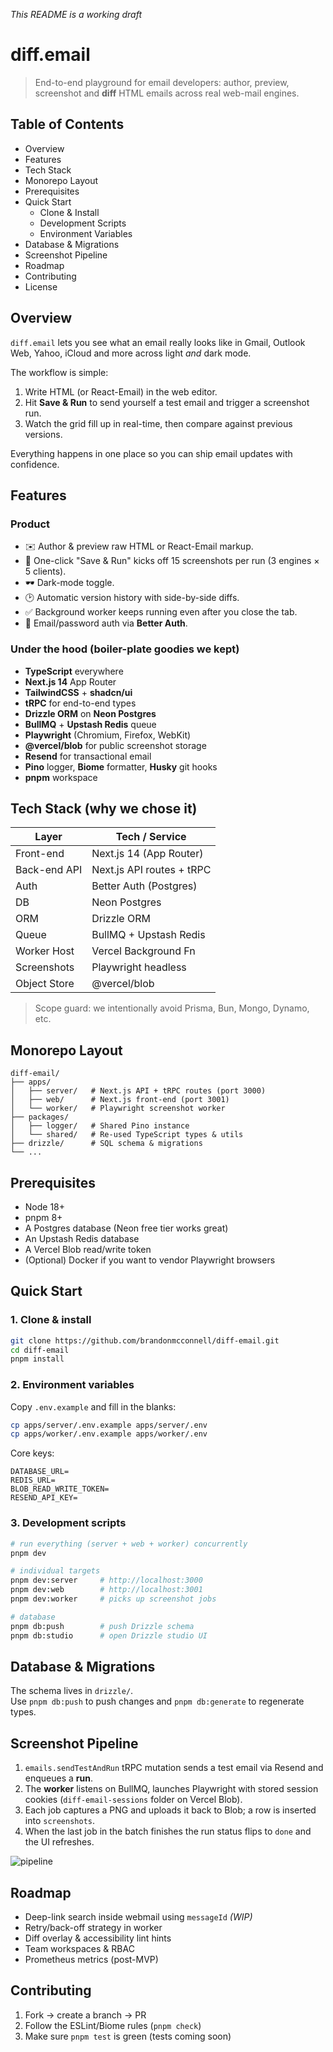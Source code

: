_This README is a working draft_

# diff.email

> End-to-end playground for email developers: author, preview, screenshot and **diff** HTML emails across real web-mail engines.

## Table of Contents
- Overview
- Features
- Tech Stack
- Monorepo Layout
- Prerequisites
- Quick Start
  - Clone & Install
  - Development Scripts
  - Environment Variables
- Database & Migrations
- Screenshot Pipeline
- Roadmap
- Contributing
- License

## Overview
`diff.email` lets you see what an email really looks like in Gmail, Outlook Web, Yahoo, iCloud and more across light *and* dark mode.   

The workflow is simple:

1. Write HTML (or React-Email) in the web editor.
2. Hit **Save & Run** to send yourself a test email and trigger a screenshot run.
3. Watch the grid fill up in real-time, then compare against previous versions.

Everything happens in one place so you can ship email updates with confidence.

## Features
### Product
- ✉️ Author & preview raw HTML or React-Email markup.
- 📸 One-click "Save & Run" kicks off 15 screenshots per run (3 engines × 5 clients).
- 🕶️ Dark-mode toggle.
- 🕑 Automatic version history with side-by-side diffs.
- ✅ Background worker keeps running even after you close the tab.
- 🔑 Email/password auth via **Better Auth**.

### Under the hood (boiler-plate goodies we kept)
- **TypeScript** everywhere
- **Next.js 14** App Router
- **TailwindCSS** + **shadcn/ui**
- **tRPC** for end-to-end types
- **Drizzle ORM** on **Neon Postgres**
- **BullMQ** + **Upstash Redis** queue
- **Playwright** (Chromium, Firefox, WebKit)
- **@vercel/blob** for public screenshot storage
- **Resend** for transactional email
- **Pino** logger, **Biome** formatter, **Husky** git hooks
- **pnpm** workspace

## Tech Stack (why we chose it)

| Layer         | Tech / Service            |
|---------------|---------------------------|
| Front-end     | Next.js 14 (App Router)   |
| Back-end API  | Next.js API routes + tRPC |
| Auth          | Better Auth (Postgres)    |
| DB            | Neon Postgres            |
| ORM           | Drizzle ORM              |
| Queue         | BullMQ + Upstash Redis    |
| Worker Host   | Vercel Background Fn      |
| Screenshots   | Playwright headless       |
| Object Store  | @vercel/blob              |

> Scope guard: we intentionally avoid Prisma, Bun, Mongo, Dynamo, etc.

## Monorepo Layout

```plaintext
diff-email/
├── apps/
│   ├── server/   # Next.js API + tRPC routes (port 3000)
│   ├── web/      # Next.js front-end (port 3001)
│   └── worker/   # Playwright screenshot worker
├── packages/
│   ├── logger/   # Shared Pino instance
│   └── shared/   # Re-used TypeScript types & utils
├── drizzle/      # SQL schema & migrations
└── ...
```

## Prerequisites
- Node 18+
- pnpm 8+
- A Postgres database (Neon free tier works great)
- An Upstash Redis database
- A Vercel Blob read/write token
- (Optional) Docker if you want to vendor Playwright browsers

## Quick Start

### 1. Clone & install

```bash
git clone https://github.com/brandonmcconnell/diff-email.git
cd diff-email
pnpm install
```

### 2. Environment variables

Copy `.env.example` and fill in the blanks:

```bash
cp apps/server/.env.example apps/server/.env
cp apps/worker/.env.example apps/worker/.env
```

Core keys:

```
DATABASE_URL=
REDIS_URL=
BLOB_READ_WRITE_TOKEN=
RESEND_API_KEY=
```

### 3. Development scripts

```bash
# run everything (server + web + worker) concurrently
pnpm dev

# individual targets
pnpm dev:server     # http://localhost:3000
pnpm dev:web        # http://localhost:3001
pnpm dev:worker     # picks up screenshot jobs

# database
pnpm db:push        # push Drizzle schema
pnpm db:studio      # open Drizzle studio UI
```

## Database & Migrations

The schema lives in `drizzle/`.  
Use `pnpm db:push` to push changes and `pnpm db:generate` to regenerate
types.

## Screenshot Pipeline

1. `emails.sendTestAndRun` tRPC mutation sends a test email via Resend and enqueues a **run**.
2. The **worker** listens on BullMQ, launches Playwright with stored session cookies (`diff-email-sessions` folder on Vercel Blob).
3. Each job captures a PNG and uploads it back to Blob; a row is inserted into `screenshots`.
4. When the last job in the batch finishes the run status flips to `done` and the UI refreshes.

![pipeline](/docs/pipeline.svg)

## Roadmap

- Deep-link search inside webmail using `messageId` _(WIP)_  
- Retry/back-off strategy in worker  
- Diff overlay & accessibility lint hints  
- Team workspaces & RBAC  
- Prometheus metrics (post-MVP)

## Contributing

1. Fork → create a branch → PR  
2. Follow the ESLint/Biome rules (`pnpm check`)  
3. Make sure `pnpm test` is green (tests coming soon)
